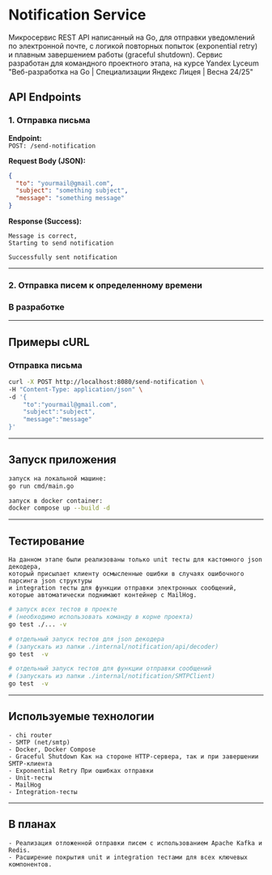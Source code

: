 # Notification Service
Микросервис REST API написанный на Go, для отправки уведомлений по электронной почте, с логикой повторных попыток (exponential retry) и плавным завершением работы (graceful shutdown).
Сервис разработан для командного проектного этапа, на курсе Yandex Lyceum "Веб-разработка на Go | Специализации Яндекс Лицея | Весна 24/25"



## API Endpoints

### 1. Отправка письма

**Endpoint:**  
`POST: /send-notification`

**Request Body (JSON):**

```json
{
  "to": "yourmail@gmail.com",
  "subject": "something subject",
  "message": "something message"
}
```

**Response (Success):**

```text
Message is correct,
Starting to send notification

Successfully sent notification
```

---

### 2. Отправка писем к определенному времени

### В разработке

---

## Примеры cURL

### Отправка письма

```bash
curl -X POST http://localhost:8080/send-notification \                       
-H "Content-Type: application/json" \
-d '{
    "to":"yourmail@gmail.com",
    "subject":"subject",
    "message":"message"
}'
```

---

## Запуск приложения

```bash
запуск на локальной машине:
go run cmd/main.go 

запуск в docker container:
docker compose up --build -d
```

---

## Тестирование
```text
На данном этапе были реализованы только unit тесты для кастомного json декодера,
который присылает клиенту осмысленные ошибки в случаях ошибочного парсинга json структуры
и integration тесты для функции отправки электронных сообщений, которые автоматически поднимают контейнер с MailHog.
```
```bash
# запуск всех тестов в проекте
# (необходимо использовать команду в корне проекта)
go test ./... -v   

# отдельный запуск тестов для json декодера 
# (запускать из папки ./internal/notification/api/decoder)
go test  -v  

# отдельный запуск тестов для функции отправки сообщений
# (запускать из папки ./internal/notification/SMTPClient)
go test  -v 
```

---

## Используемые технологии

```text
- chi router
- SMTP (net/smtp)
- Docker, Docker Compose
- Graceful Shutdown Как на стороне HTTP-сервера, так и при завершении SMTP-клиента
- Exponential Retry При ошибках отправки
- Unit-тесты
- MailHog
- Integration-тесты
``` 

---

## В планах
```text
- Реализация отложенной отправки писем с использованием Apache Kafka и Redis.
- Расширение покрытия unit и integration тестами для всех ключевых компонентов.
```
